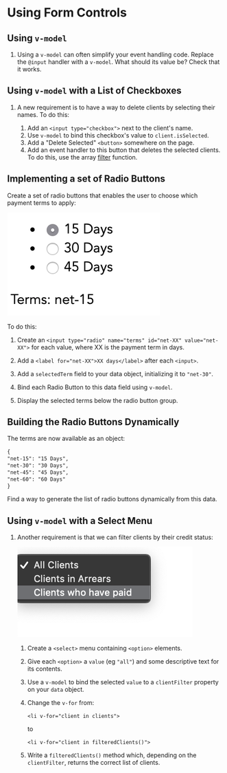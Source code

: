 # Using Form Controls

## Using `v-model`

1. Using a `v-model` can often simplify your event handling code. Replace the `@input` handler with a `v-model`. What should its value be? Check that it works.


## Using `v-model` with a List of Checkboxes

1. A new requirement is to have a way to delete clients by selecting their names. To do this:

    1. Add an `<input type="checkbox">` next to the client's name.
    2. Use `v-model` to bind this checkbox's value to `client.isSelected`.
    3. Add a "Delete Selected" `<button>` somewhere on the page.
    4. Add an event handler to this button that deletes the selected clients. To do this, use the array [filter](https://developer.mozilla.org/en-US/docs/Web/JavaScript/Reference/Global_Objects/Array/filter) function.


## Implementing a set of Radio Buttons

Create a set of radio buttons that enables the user to choose which payment terms to apply:

![Payment Terms animation](images/terms-radio-buttons.gif)

To do this:

1. Create an `<input type="radio" name="terms" id="net-XX" value="net-XX">` for each value, where XX is the payment term in days.

2. Add a `<label for="net-XX">XX days</label>` after each `<input>`.

3. Add a `selectedTerm` field to your data object, initializing it to `"net-30"`.

4. Bind each Radio Button to this data field using `v-model`.

5. Display the selected terms below the radio button group.


## Building the Radio Buttons Dynamically

The terms are now available as an object:

```
{
"net-15": "15 Days",
"net-30": "30 Days",
"net-45": "45 Days",
"net-60": "60 Days"
}
```

Find a way to generate the list of radio buttons dynamically from this data.



## Using `v-model` with a Select Menu

1. Another requirement is that we can filter clients by their credit status:

    ![Client Filter](images/client-filter.png)

    1. Create a `<select>` menu containing `<option>` elements.
    2. Give each `<option>` a `value` (eg `"all"`) and some descriptive text for its contents.
    3. Use a `v-model` to bind the selected `value` to a `clientFilter` property on your `data` object.
    4. Change the `v-for` from:

           <li v-for="client in clients">
       
       to

           <li v-for="client in filteredClients()">

    5. Write a `filteredClients()` method which, depending on the `clientFilter`, returns the correct list of clients.